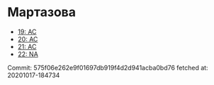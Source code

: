# Мартазова
- [19: AC](19.md)
- [20: AC](20.md)
- [21: AC](21.md)
- [22: NA](22.md)

Commit: 575f06e262e9f01697db919f4d2d941acba0bd76
 fetched at: 20201017-184734
